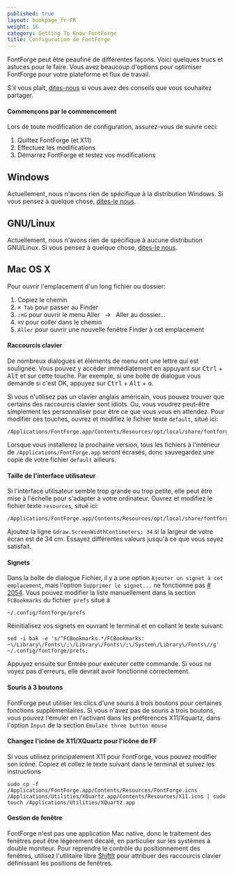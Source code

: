```yaml
---
published: true
layout: bookpage_fr-FR
weight: 16
category: Getting To Know FontForge
title: Configuration de FontForge
---
```



FontForge peut être peaufiné de différentes façons.
Voici quelques trucs et astuces pour le faire.
Vous avez beaucoup d'options pour optimiser FontForge pour votre plateforme et flux de travail.

S'il vous plaît, [dites-nous](https://github.com/fontforge/designwithfontforge.com#how-to-contribute) si vous avez des conseils que vous souhaitez partager.

#### Commençons par le commencement

Lors de toute modification de configuration, assurez-vous de suivre ceci:

1. Quittez FontForge (et X11)
2. Effectuez les modifications
3. Démarrez FontForge et testez vos modifications

## Windows

Actuellement, nous n'avons rien de spécifique à la distribution Windows.
Si vous pensez à quelque chose, [dites-le nous](https://github.com/fontforge/designwithfontforge.com#how-to-contribute).

## GNU/Linux

Actuellement, nous n'avons rien de spécifique à aucune distribution GNU/Linux.
Si vous pensez à quelque chose, [dites-le nous](https://github.com/fontforge/designwithfontforge.com#how-to-contribute).

## Mac OS X

Pour ouvrir l'emplacement d'un long fichier ou dossier:

1. Copiez le chemin
2. `⌘ Tab` pour passer au Finder
3. `⇧⌘G` pour ouvrir le menu Aller &nbsp;&nbsp;→&nbsp;&nbsp; Aller au dossier...
4. `⌘V` pour coller dans le chemin
5. `Aller` pour ouvrir une nouvelle fenêtre Finder à cet emplacement

#### Raccourcis clavier

De nombreux dialogues et éléments de menu ont une lettre qui est s<span class = "underline">o</span>ulignée.
Vous pouvez y accéder immédiatement en appuyant sur <kbd>Ctrl</kbd> + <kbd>Alt</kbd> et sur cette touche.
Par exemple, si une boîte de dialogue vous demande si c'est <span class = "underline">O</span>K, appuyez sur <kbd>Ctrl</kbd> + <kbd>Alt</kbd> + <kbd>o</kbd>.

Si vous n'utilisez pas un clavier anglais américain, vous pouvez trouver que certains des raccourcis clavier sont idiots. Ou, vous voudrez peut-être simplement les personnaliser pour être ce que vous vous en attendez.
Pour modifier ces touches, ouvrez et modifiez le fichier texte `default`, situé ici:

```
/Applications/FontForge.app/Contents/Resources/opt/local/share/fontforge/hotkeys/default
```
Lorsque vous installerez la prochaine version, tous les fichiers à l'intérieur de `/Applications/FontForge.app` seront écrasés, donc sauvegardez une copie de votre fichier `default` ailleurs.

#### Taille de l'interface utilisateur

Si l'interface utilisateur semble trop grande ou trop petite, elle peut être mise à l'échelle pour s'adapter à votre ordinateur.
Ouvrez et modifiez le fichier texte `resources`, situé ici:

```
/Applications/FontForge.app/Contents/Resources/opt/local/share/fontforge/pixmaps/resources
```

Ajoutez la ligne `Gdraw.ScreenWidthCentimeters: 34` si la largeur de votre écran est de 34 cm.
Essayez différentes valeurs jusqu'à ce que vous soyez satisfait.

#### Signets

Dans la boîte de dialogue Fichier, il y a une option `Ajouter un signet à cet emplacement`, mais l'option `Supprimer le signet...` ne fonctionne pas [# 2054](https://github.com/fontforge/fontforge/issues/2054).
Vous pouvez modifier la liste manuellement dans la section `FCBookmarks` du fichier` prefs` situé à

```
~/.config/fontforge/prefs
```

Réinitialisez vos signets en ouvrant le terminal et en collant le texte suivant:

```
sed -i bak -e 's/^FCBookmarks.*/FCBookmarks:     ~\/Library\/Fonts\/;\/Library\/Fonts\/;\/System\/Library\/Fonts\//g' ~/.config/fontforge/prefs;
```

Appuyez ensuite sur Entrée pour exécuter cette commande.
Si vous ne voyez pas d'erreurs, elle devrait avoir fonctionné correctement.

#### Souris à 3 boutons

FontForge peut utiliser les clics d'une souris à trois boutons pour certaines fonctions supplémentaires.
Si vous n'avez pas de souris à trois boutons, vous pouvez l'émuler en l'activant dans les préférences X11/Xquartz, dans l'option `Input` de la section `Emulate three button mouse`

#### Changez l'icône de X11/XQuartz pour l'icône de FF

Si vous utilisez principalement X11 pour FontForge, vous pouvez modifier son icône. Copiez et collez le texte suivant dans le terminal et suivez les instructions

```
sudo cp -f /Applications/FontForge.app/Contents/Resources/FontForge.icns /Applications/Utilities/XQuartz.app/Contents/Resources/X11.icns | sudo touch /Applications/Utilities/XQuartz.app 
```


#### Gestion de fenêtre

FontForge n'est pas une application Mac native, donc le traitement des fenêtres peut être légèrement décalé, en particulier sur les systèmes à double moniteur.
Pour reprendre le contrôle du positionnement des fenêtres, utilisez l'utilitaire libre [ShiftIt](https://github.com/fikovnik/ShiftIt) pour attribuer des raccourcis clavier définissant les positions de fenêtres.

